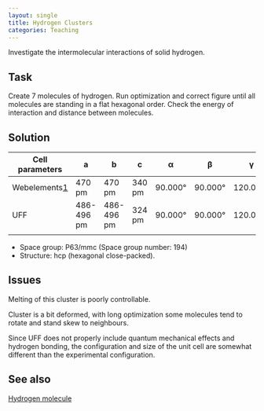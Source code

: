```yaml
---
layout: single
title: Hydrogen Clusters
categories: Teaching
---
```


Investigate the intermolecular interactions of solid hydrogen.

Task
----

Create 7 molecules of hydrogen. Run optimization and correct figure until all molecules are standing in a flat hexagonal order. Check the energy of interaction and distance between molecules.

Solution
--------

| Cell parameters                                                        | a          | b          | c      | α       | β       | γ        |
|------------------------------------------------------------------------|------------|------------|--------|---------|---------|----------|
| Webelements[1](http://webelements.com/hydrogen/crystal_structure.html) | 470 pm     | 470 pm     | 340 pm | 90.000° | 90.000° | 120.000° |
| UFF                                                                    | 486-496 pm | 486-496 pm | 324 pm | 90.000° | 90.000° | 120.000° |
||

-   Space group: P63/mmc (Space group number: 194)
-   Structure: hcp (hexagonal close-packed).

Issues
------

Melting of this cluster is poorly controllable.

Cluster is a bit deformed, with long optimization some molecules tend to rotate and stand skew to neighbours.

Since UFF does not properly include quantum mechanical effects and hydrogen bonding, the configuration and size of the unit cell are somewhat different than the experimental configuration.

See also
--------

[Hydrogen molecule](../hydrogen_molecule)
